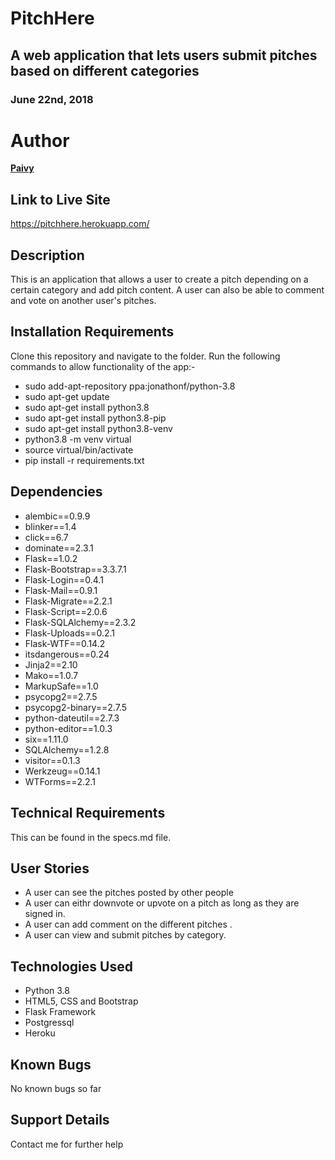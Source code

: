 # PitchHere

## A web application that lets users submit pitches based on different categories

### June 22nd, 2018

# Author

**[Paivy](https://github.com/Paivy)**

## Link to Live Site
https://pitchhere.herokuapp.com/

## Description

This is an application that allows a user to create a pitch depending on a certain category
and add pitch content. A user can also be able to comment and vote on another user's pitches.

## Installation Requirements

Clone this repository and navigate to the folder.
Run the following commands to allow functionality of the app:-

- sudo add-apt-repository ppa:jonathonf/python-3.8
- sudo apt-get update
- sudo apt-get install python3.8
- sudo apt-get install python3.8-pip
- sudo apt-get install python3.8-venv
- python3.8 -m venv virtual
- source virtual/bin/activate
- pip install -r requirements.txt

## Dependencies

- alembic==0.9.9
- blinker==1.4
- click==6.7
- dominate==2.3.1
- Flask==1.0.2
- Flask-Bootstrap==3.3.7.1
- Flask-Login==0.4.1
- Flask-Mail==0.9.1
- Flask-Migrate==2.2.1
- Flask-Script==2.0.6
- Flask-SQLAlchemy==2.3.2
- Flask-Uploads==0.2.1
- Flask-WTF==0.14.2
- itsdangerous==0.24
- Jinja2==2.10
- Mako==1.0.7
- MarkupSafe==1.0
- psycopg2==2.7.5
- psycopg2-binary==2.7.5
- python-dateutil==2.7.3
- python-editor==1.0.3
- six==1.11.0
- SQLAlchemy==1.2.8
- visitor==0.1.3
- Werkzeug==0.14.1
- WTForms==2.2.1

## Technical Requirements

This can be found in the specs.md file.

## User Stories

- A user can see the pitches posted by other people
- A user can eithr downvote or upvote on a pitch as long as they are signed in.
- A user can add comment on the different pitches .
- A user can view and submit pitches by category.

## Technologies Used

- Python 3.8
- HTML5, CSS and Bootstrap
- Flask Framework
- Postgressql
- Heroku

## Known Bugs

No known bugs so far

## Support Details

Contact me for further help
